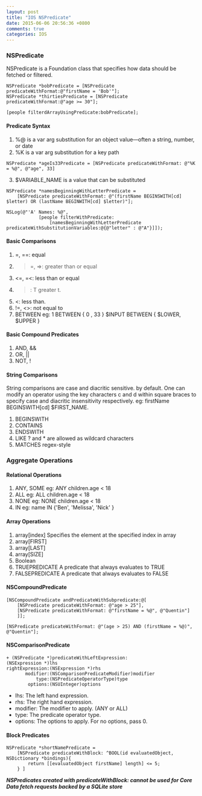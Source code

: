 ```yaml
---
layout: post
title: "IOS NSPredicate"
date: 2015-06-06 20:56:36 +0800
comments: true
categories: IOS
---
```

### NSPredicate
NSPredicate is a Foundation class that specifies how data should be fetched or filtered.
```
NSPredicate *bobPredicate = [NSPredicate predicateWithFormat:@"firstName = 'Bob'"];
NSPredicate *thirtiesPredicate = [NSPredicate predicateWithFormat:@"age >= 30"];

[people filterdArrayUsingPredicate:bobPredicate];
```

<!--more-->

#### Predicate Syntax
1. %@ is a var arg substitution for an object value—often a string, number, or date
2. %K is a var arg substitution for a key path

```
NSPredicate *ageIs33Predicate = [NSPredicate predicateWithFormat: @"%K = %@", @"age", 33]
```

3. $VARIABLE_NAME is a value that can be substituted
```
NSPredicate *namesBeginningWithLetterPredicate = 
    [NSPredicate predicateWithFormat: @"(firstName BEGINSWITH[cd] $letter) OR (lastName BEGINWITH[cd] $letter)"];

NSLog(@"'A' Names: %@", 
            [people filterWithPredicate:
                [namesBeginningWithLetterPredicate predicateWithSubstitutionVariables:@{@"letter" : @"A"}]]);
```

#### Basic Comparisons
1. =, ==:   equal 
2. >=, =>:  greater than or equal
3. <=, =<:  less than or equal
4. >: T     greater t.
5. <:       less than.
6. !=, <>:  not equal to
7. BETWEEN  eg: 1 BETWEEN { 0 , 33 }  $INPUT BETWEEN { $LOWER, $UPPER }

#### Basic Compound Predicates
1. AND, &&
2. OR, ||
3. NOT, !

#### String Comparisons
String comparisons are case and diacritic sensitive. by default. One can modify an operator using the key characters c and d within square braces to specify case and diacritic insensitivity respectively. eg: firstName BEGINSWITH[cd] $FIRST_NAME.

1. BEGINSWITH
2. CONTAINS
3. ENDSWITH
4. LIKE         ? and * are allowed as wildcard characters
5. MATCHES      regex-style 

### Aggregate Operations
#### Relational Operations
1. ANY, SOME            eg: ANY children.age < 18
2. ALL                  eg: ALL children.age < 18
3. NONE                 eg: NONE children.age < 18
4. IN                   eg: name IN {'Ben', 'Melissa', 'Nick' }

#### Array Operations
1. array[index]         Specifies the element at the specified index in array
2. array[FIRST]
3. array[LAST]
4. array[SIZE]
5. Boolean
6. TRUEPREDICATE        A predicate that always evaluates to TRUE
7. FALSEPREDICATE       A predicate that always evaluates to FALSE

#### NSCompoundPredicate
```
[NSCompoundPredicate andPredicateWithSubpredicate:@[
    [NSPredicate predicateWithFormat: @"age > 25"],
    [NSPredicate predicateWithFormat: @"firstName = %@", @"Quentin"]
    ]];

[NSPredicate predicateWithFormat: @"(age > 25) AND (firstName = %@)", @"Quentin"];
```

#### NSComparisonPredicate
```
+ (NSPredicate *)predicateWithLeftExpression:
(NSExpression *)lhs
rightExpression:(NSExpression *)rhs
       modifier:(NSComparisonPredicateModifier)modifier
           type:(NSPredicateOperatorType)type
        options:(NSUInteger)options
```
- lhs: The left hand expression.
- rhs: The right hand expression.
- modifier: The modifier to apply. (ANY or ALL)
- type: The predicate operator type.
- options: The options to apply. For no options, pass 0.

#### Block Predicates
```
NSPredicate *shortNamePredicate = 
    [NSPredicate predicateWithBlock: ^BOOL(id evaluatedObject, NSDictionary *bindings){
        return [[evaluatedObject firstName] length] <= 5;
    } ]
```
***NSPredicates created with predicateWithBlock: cannot be used for Core Data fetch requests backed by a SQLite store***